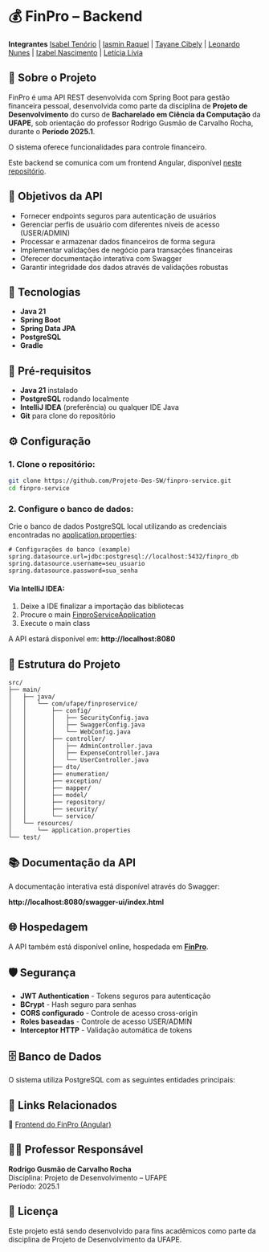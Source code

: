 # 💰 FinPro – Backend

**Integrantes**
[Isabel Tenório](https://github.com/isabe1ltenorio) | [Iasmin Raquel](https://github.com/iasmin-raquel) | [Tayane Cibely](https://github.com/TayaneCibely) | [Leonardo Nunes](https://github.com/leonardonb) | [Izabel Nascimento](https://github.com/izabelnascimento) | [Letícia Lívia](https://github.com/mymph)

## 📃 Sobre o Projeto

FinPro é uma API REST desenvolvida com Spring Boot para gestão financeira pessoal, desenvolvida como parte da disciplina de **Projeto de Desenvolvimento** do curso de **Bacharelado em Ciência da Computação** da **UFAPE**, sob orientação do professor Rodrigo Gusmão de Carvalho Rocha, durante o **Período 2025.1**.

O sistema oferece funcionalidades  para controle financeiro.

Este backend se comunica com um frontend Angular, disponível [neste repositório](https://github.com/Projeto-Des-SW/finpro-front).

## 📍 Objetivos da API

- Fornecer endpoints seguros para autenticação de usuários
- Gerenciar perfis de usuário com diferentes níveis de acesso (USER/ADMIN)
- Processar e armazenar dados financeiros de forma segura
- Implementar validações de negócio para transações financeiras
- Oferecer documentação interativa com Swagger
- Garantir integridade dos dados através de validações robustas

## 🚀 Tecnologias

- **Java 21**
- **Spring Boot**
- **Spring Data JPA**
- **PostgreSQL**
- **Gradle**

## 🧪 Pré-requisitos

- **Java 21** instalado
- **PostgreSQL** rodando localmente
- **IntelliJ IDEA** (preferência) ou qualquer IDE Java
- **Git** para clone do repositório

## ⚙️ Configuração

### 1. Clone o repositório:

```bash
git clone https://github.com/Projeto-Des-SW/finpro-service.git
cd finpro-service
```

### 2. Configure o banco de dados:

Crie o banco de dados PostgreSQL local utilizando as credenciais encontradas no [application.properties](src/main/resources/application.properties):

```properties
# Configurações do banco (example)
spring.datasource.url=jdbc:postgresql://localhost:5432/finpro_db
spring.datasource.username=seu_usuario
spring.datasource.password=sua_senha
```

#### Via IntelliJ IDEA:

1. Deixe a IDE finalizar a importação das bibliotecas
2. Procure o main [FinproServiceApplication](src/main/java/com/ufape/finproservice/FinproServiceApplication.java)
3. Execute o main class

A API estará disponível em: **http://localhost:8080**

## 📂 Estrutura do Projeto

```
src/
├── main/
│   ├── java/
│   │   └── com/ufape/finproservice/
│   │       ├── config/
│   │       │   ├── SecurityConfig.java
│   │       │   ├── SwaggerConfig.java
│   │       │   └── WebConfig.java
│   │       ├── controller/
│   │       │   ├── AdminController.java
│   │       │   ├── ExpenseController.java
│   │       │   └── UserController.java
│   │       ├── dto/
│   │       ├── enumeration/
│   │       ├── exception/
│   │       ├── mapper/
│   │       ├── model/
│   │       ├── repository/
│   │       ├── security/
│   │       └── service/
│   └── resources/
│       └── application.properties
└── test/
```

## 📚 Documentação da API

A documentação interativa está disponível através do Swagger:

**http://localhost:8080/swagger-ui/index.html**

## 🌐 Hospedagem

A API também está disponível online, hospedada em **[FinPro](https://finpro-frontend-191642919864.southamerica-east1.run.app/register)**. 

## 🛡️ Segurança

- **JWT Authentication** - Tokens seguros para autenticação
- **BCrypt** - Hash seguro para senhas
- **CORS configurado** - Controle de acesso cross-origin
- **Roles baseadas** - Controle de acesso USER/ADMIN
- **Interceptor HTTP** - Validação automática de tokens

## 🗄️ Banco de Dados

O sistema utiliza PostgreSQL com as seguintes entidades principais:

## 📎 Links Relacionados

🎨 [Frontend do FinPro (Angular)](https://github.com/Projeto-Des-SW/finpro-front)

## 👨‍🏫 Professor Responsável

**Rodrigo Gusmão de Carvalho Rocha**  
Disciplina: Projeto de Desenvolvimento – UFAPE  
Período: 2025.1

## 📄 Licença

Este projeto está sendo desenvolvido para fins acadêmicos como parte da disciplina de Projeto de Desenvolvimento da UFAPE.
